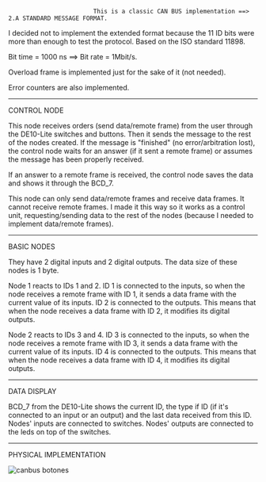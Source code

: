 
                          
                            This is a classic CAN BUS implementation ==> 2.A STANDARD MESSAGE FORMAT. 
                 
 I decided not to implement the extended format because the 11 ID bits were more than enough to test the protocol. Based on the ISO standard 11898.
 
 Bit time = 1000 ns  ==> Bit rate = 1Mbit/s.
                            
 Overload frame is implemented just for the sake of it (not needed).
 
 Error counters are also implemented.

 ---------------------------------------------------------------------------------------------------------------------------------------------------
 
CONTROL NODE
  
This node receives orders (send data/remote frame) from the user through the DE10-Lite switches and buttons. Then it sends the message to the rest of the nodes created. If the message is "finished" (no error/arbitration lost), the control node waits for an answer (if it sent a remote frame) or assumes the message has been properly received.

If an answer to a remote frame is received, the control node saves the data and shows it through the BCD_7.

This node can only send data/remote frames and receive data frames. It cannot receive remote frames. I made it this way so it works as a control unit, requesting/sending data to the rest of the nodes (because I needed to implement data/remote frames).

----------------------------------------------------------------------------------------------------------------------------------------------------

BASIC NODES

They have 2 digital inputs and 2 digital outputs. The data size of these nodes is 1 byte.

Node 1 reacts to IDs 1 and 2. ID 1 is connected to the inputs, so when the node receives a remote frame with ID 1, it sends a data frame with the current value of its inputs. ID 2 is connected to the outputs. This means that when the node receives a data frame with ID 2, it modifies its digital outputs.

Node 2 reacts to IDs 3 and 4. ID 3 is connected to the inputs, so when the node receives a remote frame with ID 3, it sends a data frame with the current value of its inputs. ID 4 is connected to the outputs. This means that when the node receives a data frame with ID 4, it modifies its digital outputs.

---

DATA DISPLAY

BCD_7 from the DE10-Lite shows the current ID, the type if ID (if it's connected to an input or an output) and the last data received from this ID. Nodes' inputs are connected to switches. Nodes' outputs are connected to the leds on top of the switches. 

---

PHYSICAL IMPLEMENTATION

![canbus botones](https://user-images.githubusercontent.com/79548135/109698901-30d98180-7b90-11eb-9e2d-739cc50faf82.png)


